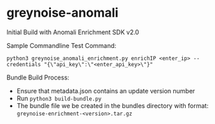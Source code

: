 # greynoise-anomali

Initial Build with Anomali Enrichment SDK v2.0

Sample Commandline Test Command:

`python3 greynoise_anomali_enrichment.py enrichIP <enter_ip> --credentials "{\"api_key\":\"<enter_api_key>\"}"`

Bundle Build Process:

- Ensure that metadata.json contains an update version number
- Run `python3 build-bundle.py`
- The bundle file we be created in the bundles directory with format: `greynoise-enrichment-<version>.tar.gz`